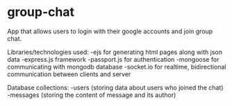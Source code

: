 # group-chat

App that allows users to login with their google accounts and join group chat.

Libraries/technologies used:
-ejs for generating html pages along with json data
-express.js framework
-passport.js for authentication
-mongoose for communicating with mongodb database
-socket.io for realtime, bidirectional communication between clients and server

Database collections:
-users (storing data about users who joined the chat)
-messages (storing the content of message and its author)
